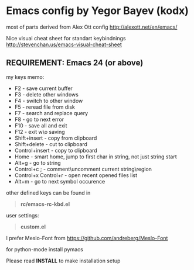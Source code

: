 # Emacs config by Yegor Bayev (kodx)

most of parts derived from Alex Ott config
http://alexott.net/en/emacs/

Nice visual cheat sheet for standart keybindnings
http://stevenchan.us/emacs-visual-cheat-sheet

## REQUIREMENT: Emacs 24 (or above) 

my keys memo:
* F2 - save current buffer
* F3 - delete other windows
* F4 - switch to other window
* F5 - reread file from disk
* F7 - search and replace query
* F8 - go to next error
* F10 - save all and exit
* F12 - exit w\o saving
* Shift+insert - copy from clipboard
* Shift+delete - cut to clipboard
* Control+insert - copy to clipboard
* Home - smart home, jump to first char in string, not just string start
* Alt+g - go to string 
* Control+c ; - comment\uncomment current string\region
* Control+x Control+r - open recent opened files list
* Alt+m - go to next symbol occurence

other defined keys can be found in
> **rc/emacs-rc-kbd.el**

user settings:
> **custom.el**

I prefer Meslo-Font from https://github.com/andreberg/Meslo-Font

for python-mode install pymacs

Please read **INSTALL** to make installation setup
